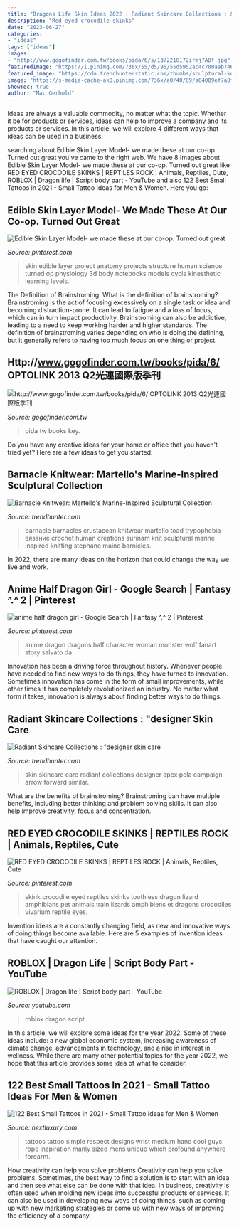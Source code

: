 ```yaml
---
title: "Dragons Life Skin Ideas 2022 : Radiant Skincare Collections : &quot;designer Skin Care"
description: "Red eyed crocodile skinks"
date: "2023-06-27"
categories:
- "ideas"
tags: ["ideas"]
images:
- "http://www.gogofinder.com.tw/books/pida/6/s/1372218172irmj7ADf.jpg"
featuredImage: "https://i.pinimg.com/736x/55/d5/95/55d5952ac4c700aab74677620d182423--lizards-pet-pet-reptiles.jpg?b=t"
featured_image: "https://cdn.trendhunterstatic.com/thumbs/sculptural-knit-wear-martellos-marine-inspired-collection.jpeg"
image: "https://s-media-cache-ak0.pinimg.com/736x/a0/40/89/a04089ef7a8fb953d192c4072a38d72e.jpg"
ShowToc: true
author: "Mac Gerhold"
---
```



Ideas are always a valuable commodity, no matter what the topic. Whether it be for products or services, ideas can help to improve a company and its products or services. In this article, we will explore 4 different ways that ideas can be used in a business.

	

		
searching about Edible Skin Layer Model- we made these at our co-op. Turned out great you've came to the right web. We have 8 Images about Edible Skin Layer Model- we made these at our co-op. Turned out great like RED EYED CROCODILE SKINKS | REPTILES ROCK | Animals, Reptiles, Cute, ROBLOX | Dragon life | Script body part - YouTube and also 122 Best Small Tattoos in 2021 - Small Tattoo Ideas for Men &amp; Women. Here you go:
		
    
## Edible Skin Layer Model- We Made These At Our Co-op. Turned Out Great

<img loading=lazy src="https://s-media-cache-ak0.pinimg.com/736x/59/33/fd/5933fd1155f45f276ba18e7042ed32fd--apologia-anatomy-anatomy-and-physiology.jpg" onerror="this.onerror=null;this.src='https://tse1.mm.bing.net/th?id=OIP.SFH7ExzI6Pz3dfnKh0-4fgHaGH&amp;pid=15.1';" alt="Edible Skin Layer Model- we made these at our co-op. Turned out great">

_Source: pinterest.com_

>skin edible layer project anatomy projects structure human science turned op physiology 3d body notebooks models cycle kinesthetic learning levels. 

	

The Definition of Brainstroming: What is the definition of brainstroming?
Brainstroming is the act of focusing excessively on a single task or idea and becoming distraction-prone. It can lead to fatigue and a loss of focus, which can in turn impact productivity. Brainstroming can also be addictive, leading to a need to keep working harder and higher standards. The definition of brainstroming varies depending on who is doing the defining, but it generally refers to having too much focus on one thing or project.

    
## Http://www.gogofinder.com.tw/books/pida/6/ OPTOLINK 2013 Q2光連國際版季刊

<img loading=lazy src="http://www.gogofinder.com.tw/books/pida/6/s/1372218172irmj7ADf.jpg" onerror="this.onerror=null;this.src='https://tse4.mm.bing.net/th?id=OIP.z7-EeeQ_J0bsWZInD5bBvQHaKf&amp;pid=15.1';" alt="http://www.gogofinder.com.tw/books/pida/6/ OPTOLINK 2013 Q2光連國際版季刊">

_Source: gogofinder.com.tw_

>pida tw books key. 

	

Do you have any creative ideas for your home or office that you haven't tried yet? Here are a few ideas to get you started: 

    
## Barnacle Knitwear: Martello&#039;s Marine-Inspired Sculptural Collection

<img loading=lazy src="https://cdn.trendhunterstatic.com/thumbs/sculptural-knit-wear-martellos-marine-inspired-collection.jpeg" onerror="this.onerror=null;this.src='https://tse1.mm.bing.net/th?id=OIP.hvx0NjS7-gDQldjOX5JAWQHaJH&amp;pid=15.1';" alt="Barnacle Knitwear: Martello&#039;s Marine-Inspired Sculptural Collection">

_Source: trendhunter.com_

>barnacle barnacles crustacean knitwear martello toad trypophobia вязание crochet human creations surinam knit sculptural marine inspired knitting stephane maine barnicles. 

	

In 2022, there are many ideas on the horizon that could change the way we live and work.

    
## Anime Half Dragon Girl - Google Search | Fantasy ^.^ 2 | Pinterest

<img loading=lazy src="https://s-media-cache-ak0.pinimg.com/736x/a0/40/89/a04089ef7a8fb953d192c4072a38d72e.jpg" onerror="this.onerror=null;this.src='https://tse1.mm.bing.net/th?id=OIP.y0K7bRzygChWXPXnzf9aGwHaJH&amp;pid=15.1';" alt="anime half dragon girl - Google Search | Fantasy ^.^ 2 | Pinterest">

_Source: pinterest.com_

>anime dragon dragons half character woman monster wolf fanart story salvato da. 

	

Innovation has been a driving force throughout history. Whenever people have needed to find new ways to do things, they have turned to innovation. Sometimes innovation has come in the form of small improvements, while other times it has completely revolutionized an industry. No matter what form it takes, innovation is always about finding better ways to do things.

    
## Radiant Skincare Collections : &quot;designer Skin Care

<img loading=lazy src="https://cdn.trendhunterstatic.com/thumbs/designer-skin-care.jpeg" onerror="this.onerror=null;this.src='https://tse3.mm.bing.net/th?id=OIP.szr12xD81VjSUQZ-7ARNGAHaFi&amp;pid=15.1';" alt="Radiant Skincare Collections : &quot;designer skin care">

_Source: trendhunter.com_

>skin skincare care radiant collections designer apex pola campaign arrow forward similar. 

	

What are the benefits of brainstroming?
Brainstroming can have multiple benefits, including better thinking and problem solving skills. It can also help improve creativity, focus and concentration.

    
## RED EYED CROCODILE SKINKS | REPTILES ROCK | Animals, Reptiles, Cute

<img loading=lazy src="https://i.pinimg.com/736x/55/d5/95/55d5952ac4c700aab74677620d182423--lizards-pet-pet-reptiles.jpg?b=t" onerror="this.onerror=null;this.src='https://tse2.mm.bing.net/th?id=OIP.fNQ729Ze6zX-98NeOavRHQHaFN&amp;pid=15.1';" alt="RED EYED CROCODILE SKINKS | REPTILES ROCK | Animals, Reptiles, Cute">

_Source: pinterest.com_

>skink crocodile eyed reptiles skinks toothless dragon lizard amphibians pet animals train lizards amphibiens et dragons crocodiles vivarium reptile eyes. 

	

Invention ideas are a constantly changing field, as new and innovative ways of doing things become available. Here are 5 examples of invention ideas that have caught our attention.

    
## ROBLOX | Dragon Life | Script Body Part - YouTube

<img loading=lazy src="https://i.ytimg.com/vi/tFooDLJ2PhM/hqdefault.jpg" onerror="this.onerror=null;this.src='https://tse4.mm.bing.net/th?id=OIP.ZuDazqDlj4o-8E90UQOLSgHaFj&amp;pid=15.1';" alt="ROBLOX | Dragon life | Script body part - YouTube">

_Source: youtube.com_

>roblox dragon script. 

	

In this article, we will explore some ideas for the year 2022. Some of these ideas include: a new global economic system, increasing awareness of climate change, advancements in technology, and a rise in interest in wellness. While there are many other potential topics for the year 2022, we hope that this article provides some idea of what to consider.

    
## 122 Best Small Tattoos In 2021 - Small Tattoo Ideas For Men &amp; Women

<img loading=lazy src="https://nextluxury.com/wp-content/uploads/small-tattoos-for-men-on-wrist-1.jpg" onerror="this.onerror=null;this.src='https://tse1.mm.bing.net/th?id=OIP.admD2xYX63o2m08UKiRiNQHaHa&amp;pid=15.1';" alt="122 Best Small Tattoos in 2021 - Small Tattoo Ideas for Men &amp; Women">

_Source: nextluxury.com_

>tattoos tattoo simple respect designs wrist medium hand cool guys rope inspiration manly sized mens unique which profound anywhere forearm. 

	

How creativity can help you solve problems
Creativity can help you solve problems. Sometimes, the best way to find a solution is to start with an idea and then see what else can be done with that idea. In business, creativity is often used when molding new ideas into successful products or services. It can also be used in developing new ways of doing things, such as coming up with new marketing strategies or come up with new ways of improving the efficiency of a company.

